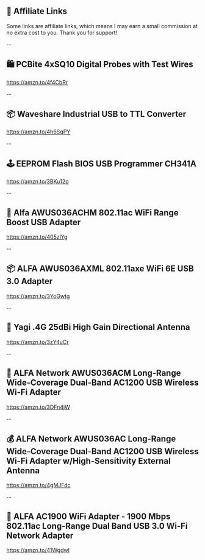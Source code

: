 ## 🛒 Affiliate Links
Some links are affiliate links, which means I may earn a small commission at no extra cost to you. Thank you for support!

--

## 🛍️ PCBite 4xSQ10 Digital Probes with Test Wires
https://amzn.to/4f4CbRr

--

## 📦 Waveshare Industrial USB to TTL Converter 
https://amzn.to/4h6SqPY

--

## 🕹 EEPROM Flash BIOS USB Programmer CH341A
https://amzn.to/3BKu12p

--

## 📶 Alfa AWUS036ACHM 802.11ac WiFi Range Boost USB Adapter
https://amzn.to/405zlYg

--

## 📦 ALFA AWUS036AXML 802.11axe WiFi 6E USB 3.0 Adapter
https://amzn.to/3YoGwtg

--

## 🔭 Yagi .4G 25dBi High Gain Directional Antenna
https://amzn.to/3zY4uCr

--

## 🎁 ALFA Network AWUS036ACM Long-Range Wide-Coverage Dual-Band AC1200 USB Wireless Wi-Fi Adapter
https://amzn.to/3DFn4jW

--

## 💰 ALFA Network AWUS036AC Long-Range Wide-Coverage Dual-Band AC1200 USB Wireless Wi-Fi Adapter w/High-Sensitivity External Antenna
https://amzn.to/4gMJFdc

--

## 📡 ALFA AC1900 WiFi Adapter - 1900 Mbps 802.11ac Long-Range Dual Band USB 3.0 Wi-Fi Network Adapter
https://amzn.to/41WgdwI

